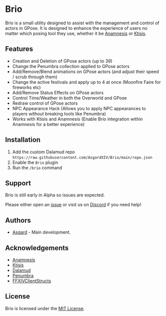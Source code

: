 # Brio
Brio is a small utility designed to assist with the management and control of actors in GPose.
It is designed to enhance the experience of users no matter which posing tool they use, whether it be [Anamnesis](https://github.com/imchillin/Anamnesis) or [Ktisis](https://github.com/ktisis-tools/Ktisis).

## Features
* Creation and Deletion of GPose actors (up to 39)
* Change the Penumbra collection applied to GPose actors
* Add/Remove/Blend animations on GPose actors (and adjust their speed / scrub through them)
* Change the active festivals and apply up to 4 at once (Moonfire Faire for fireworks etc) 
* Add/Remove Status Effects on GPose actors
* Control Time/Weather in both the Overworld and GPose
* Redraw control of GPose actors
* NPC Appearance Hack (Allows you to apply NPC appearances to players without breaking tools like Penumbra)
* Works with Ktisis and Anamnesis (Enable Brio integration within Anamnesis for a better experience)

## Installation
1. Add the custom Dalamud repo `https://raw.githubusercontent.com/AsgardXIV/Brio/main/repo.json`
2. Enable the `Brio` plugin
3. Run the `/brio` command

## Support
Brio is still early in Alpha so issues are expected.

Please either open an [issue](https://github.com/AsgardXIV/Brio/issues) or visit us on [Discord](https://discord.gg/KvGJCCnG8t) if you need help!

## Authors
* [Asgard](https://github.com/AsgardXIV) - Main development.

## Acknowledgements
* [Anamnesis](https://github.com/imchillin/Anamnesis)
* [Ktisis](https://github.com/ktisis-tools/Ktisis)
* [Dalamud](https://github.com/goatcorp/Dalamud/)
* [Penumbra](https://github.com/xivdev/Penumbra)
* [FFXIVClientStructs](https://github.com/aers/FFXIVClientStructs)

## License
Brio is licensed under the [MIT License](https://github.com/AsgardXIV/Brio/blob/main/LICENSE).
